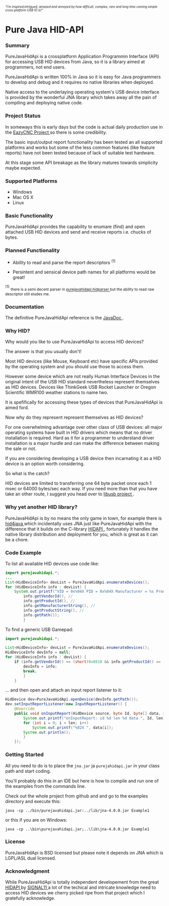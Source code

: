 <sup><sub>*"I'm inspired,intrigued, amazed and annoyed by how difficult, complex, rare and long time coming simple cross platform USB IO is!"*</sub></sup>


# Pure Java HID-API

### Summary

PureJavaHidApi is a crossplatform  Application Programmin Interface (API) for accessing USB HID devices from Java, so it is a library aimed at programmers, not end users.


PureJavaHidApi is written 100% in Java so it is easy for Java programmers to develop and debug and it requires no native libraries when deployed. 

Native access to the underlaying operating system's USB device interface is provided by the wonderful JNA library which takes away all the pain of compiling and deploying native code.

### Project Status

In someways this is early days but the code is actual daily production use in the <a href="http://www.sparetimelabs.com/eazycnc/welcome/welcome.php" target ="eazycnc"> EazyCNC Project </a> so there is some credibility.

The basic input/output report functionality has been tested an all supported platforms and works but some of the less common features (like feature reports) have not been tested because of lack of suitable test hardware.

At this stage some API breakage as the library matures towards simplicity maybe expected.

### Supported Platforms

* Windows
* Mac OS X 
* Linux

### Basic Functionality

PureJavaHidApi provides the capability to enumare (find) and open attached USB HID devices and send and receive reports i.e. chucks of bytes.

### Planned Functionality

* Ability to read and parse the report descriptors <sup>(1)</sup>

* Persintent and sensical device path names for all platforms would be great!

<sup>(1)</sup> 
<sub> there is a semi decent parser in <a href="https://github.com/nyholku/purejavahidapi/tree/master/src/purejavahidapi/hidparser" target="hidparser"> purejavahidapi.hidparser </a> but the ability to read raw descriptor still eludes me.
</sub>

### Documentation

The definitive PureJavaHidApi reference is the <a href="http://nyholku.github.io/purejavahidapi/javadoc/index.html" target="javadoc" > JavaDoc </a>.

### Why HID?

Why would you like to use PureJavaHidApi to access HID devices?

The answer is that you usually don't!

Most HID devices (like Mouse, Keyboard etc) have specific APIs provided by the operating system and you should use those to access them.

However some device which are not really Human Interface Devices in the original intent of the USB HID standard nevertheless represent themselves as HID devices. Devices like ThinkGeek  USB Rocket Launcher or  Oregon Scientific WMR100 weather stations to name two. 

It is spefifically for accessing these types of devices that PureJavaHidApi is aimed ford.

Now why do they represent represent themselves as HID devices?

For one overwhelming advantage over other class of USB devices: all major operating systems have built in HID drivers which means that no driver installation is required. Hard as it for a programmer to understand driver installation is a major hurdle and can make the difference between making the sale or not.

If you are considering developing a USB device then incarnating it as a HID device is an option worth considering.

So what is the catch?

HID devices are limited to transferring one 64 byte packet once each 1 msec or 64000 bytes/sec each way. If you need more than that you have take an other route, I suggest you head over to <a href="http://libusb.info"> libusb project </a>.

### Why yet another HID library?

PureJavaHidApi is by no means the only game in town, for example there is <a href="https://github.com/gary-rowe/hid4java" target = "hid4java" > hid4java </a> which incidentally uses JNA just like PureJavaHidApi with the difference that it builds on the  C-library <a href="https://github.com/signal11/hidapi" target="hidapi"> HIDAPI </a>, fortunately it handles the native library distribution and deployment for you, which is great as it can be a chore.

### Code Example

To list all available HID devices use code like:

```java
import purejavahidapi.*;
...
List<HidDeviceInfo> devList = PureJavaHidApi.enumerateDevices();
for (HidDeviceInfo info : devList) {
	System.out.printf("VID = 0x%04X PID = 0x%04X Manufacturer = %s Product = %s Path = %s\n", //
		info.getVendorId(), //
		info.getProductId(), //
		info.getManufacturerString(), //
		info.getProductString(), //
		info.getPath());
		}

```

To find a generic USB Gamepad:

```java
import purejavahidapi.*;

List<HidDeviceInfo> devList = PureJavaHidApi.enumerateDevices();
HidDeviceInfo devInfo = null;
for (HidDeviceInfo info : devList) {
	if (info.getVendorId() == (short)0x0810 && info.getProductId() == (short)0x0005) {
		devInfo = info;
		break;
		}
	}

```
... and then open and attach an input report listener to it:

```java
HidDevice dev=PureJavaHidApi.openDevice(devInfo.getPath());
dev.setInputReportListener(new InputReportListener() {
	@Override
	public void onInputReport(HidDevice source, byte Id, byte[] data, int len) {
		System.out.printf("onInputReport: id %d len %d data ", Id, len);
		for (int i = 0; i < len; i++)
			System.out.printf("%02X ", data[i]);
		System.out.println();
		}
	});

```


### Getting Started


All you need to do is to place the `jna.jar` ja `purejahidapi.jar` in your class path and start coding.

You'll probably do this in an IDE but here is how to compile and run one of the examples from the commands line.

Check out the whole project from github and and go to the examples directory and execute this:


```
java -cp ../bin/purejavahidapi.jar:../lib/jna-4.0.0.jar Example1
```

or this if you are on Windows:

```
java -cp ..\bin\purejavahidapi.jar;..\lib\jna-4.0.0.jar Example1
```


### License 

PureJavaHidApi is BSD licensed but please note it depends on JNA which is LGPL/ASL dual licensed.


### Acknowledgment 

While PureJavaHidApi is totally independent developement from the great <a href="https://github.com/signal11/hidapi" target="hidapi"> HIDAPI </a>  by <a href="http://www.signal11.us" target="signal11"> SIGNAL11 </a>  a lot of the techical and intricate knowledge need to access HID devices we cherry picked ripe from that project which I gratefully acknowledge.







 
